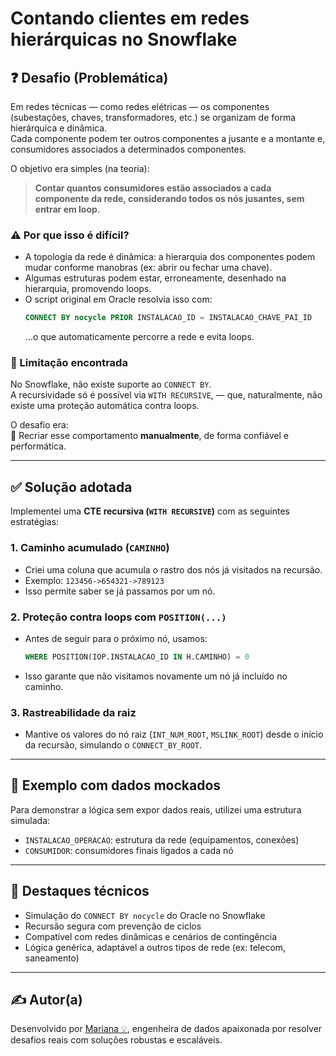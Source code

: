 
# Contando clientes em redes hierárquicas no Snowflake

## ❓ Desafio (Problemática)

Em redes técnicas — como redes elétricas — os componentes (subestações, chaves, transformadores, etc.) se organizam de forma hierárquica e dinâmica.  
Cada componente podem ter outros componentes a jusante e a montante e, consumidores associados a determinados componentes.

O objetivo era simples (na teoria):

> **Contar quantos consumidores estão associados a cada componente da rede, considerando todos os nós jusantes, sem entrar em loop.**

### ⚠️ Por que isso é difícil?

- A topologia da rede é dinâmica: a hierarquia dos componentes podem mudar conforme manobras (ex: abrir ou fechar uma chave).
- Algumas estruturas podem estar, erroneamente, desenhado na hierarquia, promovendo loops.
- O script original em Oracle resolvia isso com:
  ```sql
  CONNECT BY nocycle PRIOR INSTALACAO_ID = INSTALACAO_CHAVE_PAI_ID
  ```
  ...o que automaticamente percorre a rede e evita loops.

### 🧱 Limitação encontrada

No Snowflake, não existe suporte ao `CONNECT BY`.  
A recursividade só é possível via `WITH RECURSIVE`, — que, naturalmente, não existe uma proteção automática contra loops.

O desafio era:  
🔄 Recriar esse comportamento **manualmente**, de forma confiável e performática.

---

## ✅ Solução adotada

Implementei uma **CTE recursiva (`WITH RECURSIVE`)** com as seguintes estratégias:

### 1. Caminho acumulado (`CAMINHO`)
- Criei uma coluna que acumula o rastro dos nós já visitados na recursão.
- Exemplo: `123456->654321->789123`
- Isso permite saber se já passamos por um nó.

### 2. Proteção contra loops com `POSITION(...)`
- Antes de seguir para o próximo nó, usamos:
  ```sql
  WHERE POSITION(IOP.INSTALACAO_ID IN H.CAMINHO) = 0
  ```
- Isso garante que não visitamos novamente um nó já incluído no caminho.

### 3. Rastreabilidade da raiz
- Mantive os valores do nó raiz (`INT_NUM_ROOT`, `MSLINK_ROOT`) desde o início da recursão, simulando o `CONNECT_BY_ROOT`.

---

## 🧪 Exemplo com dados mockados

Para demonstrar a lógica sem expor dados reais, utilizei uma estrutura simulada:

- `INSTALACAO_OPERACAO`: estrutura da rede (equipamentos, conexões)
- `CONSUMIDOR`: consumidores finais ligados a cada nó

---

## 📌 Destaques técnicos

- Simulação do `CONNECT BY nocycle` do Oracle no Snowflake
- Recursão segura com prevenção de ciclos
- Compatível com redes dinâmicas e cenários de contingência
- Lógica genérica, adaptável a outros tipos de rede (ex: telecom, saneamento)

---

## ✍️ Autor(a)

Desenvolvido por [Mariana 💡](https://www.linkedin.com/in/mariana-fonseca-f/), engenheira de dados apaixonada por resolver desafios reais com soluções robustas e escaláveis.
